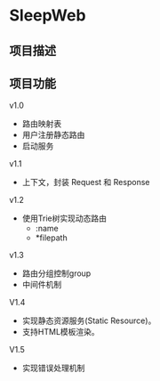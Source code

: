 # SleepWeb

## 项目描述

## 项目功能
v1.0
- 路由映射表
- 用户注册静态路由
- 启动服务

v1.1
- 上下文，封装 Request 和 Response

v1.2
- 使用Trie树实现动态路由
  - :name
  - *filepath

v1.3
- 路由分组控制group
- 中间件机制

V1.4
- 实现静态资源服务(Static Resource)。 
- 支持HTML模板渲染。

V1.5
- 实现错误处理机制